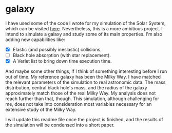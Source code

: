 # galaxy
I have used some of the code I wrote for my simulation of the Solar System, which can be visited [here](https://github.com/malmriv/solarsystem). Nevertheless, this is a more ambitious project. I intend to simulate a galaxy and study some of its main properties. I'm also adding new capabilities like:

  * [x] Elastic (and possibly ineslastic) collisions.
  * [ ] Black hole absorption (with star replacement).
  * [x] A Verlet list to bring down time execution time.
 
And maybe some other things, if I think of something interesting before I run out of time. My reference galaxy has been the Milky Way. I have matched the relevant parameters of the simulation to real astronomic data. The mass distribution, central black hole's mass, and the radius of the galaxy approximately match those of the real Milky Way. My analysis does not reach further than that, though. This simulation, although challenging for me, does not take into consideration most variables necessary for an extensive study of the Milky Way.

I will update this readme file once the project is finished, and the results of the simulation will be condensed into a short paper.
